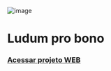 ![image](https://lh4.googleusercontent.com/TlgWM1K2L9qbd8cKHgWMxDHjmxKQENH-DjqpIZetJQ7X2V-5xU33axxoD-n3pidm2rWM2EI5vcb-WHRAIE4K=w1366-h624-rw)

# Ludum pro bono

### [Acessar projeto WEB](https://ludum-pro-bono.github.io/ludum-pro-bono-frontend/menu/index.html)
